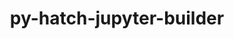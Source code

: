 ---
title: "py-hatch-jupyter-builder"
layout: cache
categories: [package, develop]
meta: {"versions": ["0.8.3"], "compilers": ["gcc@=11.1.0", "gcc@=11.4.0", "gcc@=9.4.0"], "oss": ["ubuntu20.04"], "platforms": ["linux"], "targets": ["aarch64", "neoverse_v1", "ppc64le", "x86_64_v3"], "stacks": ["data-vis-sdk", "e4s", "e4s-arm", "e4s-neoverse_v1", "e4s-power", "root"], "num_specs": 59, "num_specs_by_stack": {"e4s-arm": 11, "root": 59, "e4s-neoverse_v1": 8, "e4s-power": 13, "data-vis-sdk": 14, "e4s": 13}}
spec_details: [{"hash": "m2xqvzujpcav3srtc3m5jvukgm2jgj3s", "compiler": "gcc@=11.4.0", "versions": ["0.8.3"], "os": "ubuntu20.04", "platform": "linux", "target": "aarch64", "variants": ["build_system=python_pip"], "stacks": ["e4s-arm", "root"], "size": "-", "tarball": "https://binaries.spack.io/develop/build_cache/linux-ubuntu20.04-aarch64/gcc-11.4.0/py-hatch-jupyter-builder-0.8.3/linux-ubuntu20.04-aarch64-gcc-11.4.0-py-hatch-jupyter-builder-0.8.3-m2xqvzujpcav3srtc3m5jvukgm2jgj3s.spack"}, {"hash": "caljs6utqzhisrcmrlxajr3bwa3s7w6g", "compiler": "gcc@=11.4.0", "versions": ["0.8.3"], "os": "ubuntu20.04", "platform": "linux", "target": "aarch64", "variants": ["build_system=python_pip"], "stacks": ["e4s-arm", "root"], "size": "-", "tarball": "https://binaries.spack.io/develop/build_cache/linux-ubuntu20.04-aarch64/gcc-11.4.0/py-hatch-jupyter-builder-0.8.3/linux-ubuntu20.04-aarch64-gcc-11.4.0-py-hatch-jupyter-builder-0.8.3-caljs6utqzhisrcmrlxajr3bwa3s7w6g.spack"}, {"hash": "lz7ryrhu4ad3iqrkgtf7ic5itzm3x24j", "compiler": "gcc@=11.4.0", "versions": ["0.8.3"], "os": "ubuntu20.04", "platform": "linux", "target": "aarch64", "variants": ["build_system=python_pip"], "stacks": ["e4s-arm", "root"], "size": "-", "tarball": "https://binaries.spack.io/develop/build_cache/linux-ubuntu20.04-aarch64/gcc-11.4.0/py-hatch-jupyter-builder-0.8.3/linux-ubuntu20.04-aarch64-gcc-11.4.0-py-hatch-jupyter-builder-0.8.3-lz7ryrhu4ad3iqrkgtf7ic5itzm3x24j.spack"}, {"hash": "dj2p34qycnpjmekaaoqmb63sc7rp7rip", "compiler": "gcc@=11.4.0", "versions": ["0.8.3"], "os": "ubuntu20.04", "platform": "linux", "target": "aarch64", "variants": ["build_system=python_pip"], "stacks": ["e4s-arm", "root"], "size": "-", "tarball": "https://binaries.spack.io/develop/build_cache/linux-ubuntu20.04-aarch64/gcc-11.4.0/py-hatch-jupyter-builder-0.8.3/linux-ubuntu20.04-aarch64-gcc-11.4.0-py-hatch-jupyter-builder-0.8.3-dj2p34qycnpjmekaaoqmb63sc7rp7rip.spack"}, {"hash": "2ei2grr6ltt2bqvt4fxs4uyzsz4lbsrc", "compiler": "gcc@=11.4.0", "versions": ["0.8.3"], "os": "ubuntu20.04", "platform": "linux", "target": "aarch64", "variants": ["build_system=python_pip"], "stacks": ["e4s-arm", "root"], "size": "-", "tarball": "https://binaries.spack.io/develop/build_cache/linux-ubuntu20.04-aarch64/gcc-11.4.0/py-hatch-jupyter-builder-0.8.3/linux-ubuntu20.04-aarch64-gcc-11.4.0-py-hatch-jupyter-builder-0.8.3-2ei2grr6ltt2bqvt4fxs4uyzsz4lbsrc.spack"}, {"hash": "ow4h2njcd5rgmsvtqv7lgctbud7w35m2", "compiler": "gcc@=11.4.0", "versions": ["0.8.3"], "os": "ubuntu20.04", "platform": "linux", "target": "aarch64", "variants": ["build_system=python_pip"], "stacks": ["e4s-arm", "root"], "size": "-", "tarball": "https://binaries.spack.io/develop/build_cache/linux-ubuntu20.04-aarch64/gcc-11.4.0/py-hatch-jupyter-builder-0.8.3/linux-ubuntu20.04-aarch64-gcc-11.4.0-py-hatch-jupyter-builder-0.8.3-ow4h2njcd5rgmsvtqv7lgctbud7w35m2.spack"}, {"hash": "dvuh33thzffjlbbukwqt4mjz2i6quexr", "compiler": "gcc@=11.4.0", "versions": ["0.8.3"], "os": "ubuntu20.04", "platform": "linux", "target": "aarch64", "variants": ["build_system=python_pip"], "stacks": ["e4s-arm", "root"], "size": "-", "tarball": "https://binaries.spack.io/develop/build_cache/linux-ubuntu20.04-aarch64/gcc-11.4.0/py-hatch-jupyter-builder-0.8.3/linux-ubuntu20.04-aarch64-gcc-11.4.0-py-hatch-jupyter-builder-0.8.3-dvuh33thzffjlbbukwqt4mjz2i6quexr.spack"}, {"hash": "2o6pwpxfmkewoeecuqjt6p4htlvuz56i", "compiler": "gcc@=11.4.0", "versions": ["0.8.3"], "os": "ubuntu20.04", "platform": "linux", "target": "aarch64", "variants": ["build_system=python_pip"], "stacks": ["e4s-arm", "root"], "size": "-", "tarball": "https://binaries.spack.io/develop/build_cache/linux-ubuntu20.04-aarch64/gcc-11.4.0/py-hatch-jupyter-builder-0.8.3/linux-ubuntu20.04-aarch64-gcc-11.4.0-py-hatch-jupyter-builder-0.8.3-2o6pwpxfmkewoeecuqjt6p4htlvuz56i.spack"}, {"hash": "e3w6xokjo5tjumicwuypfitgrjqjj44l", "compiler": "gcc@=11.4.0", "versions": ["0.8.3"], "os": "ubuntu20.04", "platform": "linux", "target": "aarch64", "variants": ["build_system=python_pip"], "stacks": ["e4s-arm", "root"], "size": "-", "tarball": "https://binaries.spack.io/develop/build_cache/linux-ubuntu20.04-aarch64/gcc-11.4.0/py-hatch-jupyter-builder-0.8.3/linux-ubuntu20.04-aarch64-gcc-11.4.0-py-hatch-jupyter-builder-0.8.3-e3w6xokjo5tjumicwuypfitgrjqjj44l.spack"}, {"hash": "pfi2rm46wj72cbd4457quvsszhhx7lfv", "compiler": "gcc@=11.4.0", "versions": ["0.8.3"], "os": "ubuntu20.04", "platform": "linux", "target": "aarch64", "variants": ["build_system=python_pip"], "stacks": ["e4s-arm", "root"], "size": "-", "tarball": "https://binaries.spack.io/develop/build_cache/linux-ubuntu20.04-aarch64/gcc-11.4.0/py-hatch-jupyter-builder-0.8.3/linux-ubuntu20.04-aarch64-gcc-11.4.0-py-hatch-jupyter-builder-0.8.3-pfi2rm46wj72cbd4457quvsszhhx7lfv.spack"}, {"hash": "ta4ctghsu5hn4zbwof546ovjkxmh2v6h", "compiler": "gcc@=11.4.0", "versions": ["0.8.3"], "os": "ubuntu20.04", "platform": "linux", "target": "aarch64", "variants": ["build_system=python_pip"], "stacks": ["e4s-arm", "root"], "size": "-", "tarball": "https://binaries.spack.io/develop/build_cache/linux-ubuntu20.04-aarch64/gcc-11.4.0/py-hatch-jupyter-builder-0.8.3/linux-ubuntu20.04-aarch64-gcc-11.4.0-py-hatch-jupyter-builder-0.8.3-ta4ctghsu5hn4zbwof546ovjkxmh2v6h.spack"}, {"hash": "ngfhshelnku27vuxyuuqswpfi74kldb2", "compiler": "gcc@=11.4.0", "versions": ["0.8.3"], "os": "ubuntu20.04", "platform": "linux", "target": "neoverse_v1", "variants": ["build_system=python_pip"], "stacks": ["root", "e4s-neoverse_v1"], "size": "-", "tarball": "https://binaries.spack.io/develop/build_cache/linux-ubuntu20.04-neoverse_v1/gcc-11.4.0/py-hatch-jupyter-builder-0.8.3/linux-ubuntu20.04-neoverse_v1-gcc-11.4.0-py-hatch-jupyter-builder-0.8.3-ngfhshelnku27vuxyuuqswpfi74kldb2.spack"}, {"hash": "ymbkoeypan7iy5onhjs2qippn4ycstjw", "compiler": "gcc@=11.4.0", "versions": ["0.8.3"], "os": "ubuntu20.04", "platform": "linux", "target": "neoverse_v1", "variants": ["build_system=python_pip"], "stacks": ["root", "e4s-neoverse_v1"], "size": "-", "tarball": "https://binaries.spack.io/develop/build_cache/linux-ubuntu20.04-neoverse_v1/gcc-11.4.0/py-hatch-jupyter-builder-0.8.3/linux-ubuntu20.04-neoverse_v1-gcc-11.4.0-py-hatch-jupyter-builder-0.8.3-ymbkoeypan7iy5onhjs2qippn4ycstjw.spack"}, {"hash": "sxij6fzscqbqvbqigevgyikc5w4f74bz", "compiler": "gcc@=11.4.0", "versions": ["0.8.3"], "os": "ubuntu20.04", "platform": "linux", "target": "neoverse_v1", "variants": ["build_system=python_pip"], "stacks": ["root", "e4s-neoverse_v1"], "size": "-", "tarball": "https://binaries.spack.io/develop/build_cache/linux-ubuntu20.04-neoverse_v1/gcc-11.4.0/py-hatch-jupyter-builder-0.8.3/linux-ubuntu20.04-neoverse_v1-gcc-11.4.0-py-hatch-jupyter-builder-0.8.3-sxij6fzscqbqvbqigevgyikc5w4f74bz.spack"}, {"hash": "meffqs5wob2fzhgfh2ljncvpzfx5yyxy", "compiler": "gcc@=11.4.0", "versions": ["0.8.3"], "os": "ubuntu20.04", "platform": "linux", "target": "neoverse_v1", "variants": ["build_system=python_pip"], "stacks": ["root", "e4s-neoverse_v1"], "size": "-", "tarball": "https://binaries.spack.io/develop/build_cache/linux-ubuntu20.04-neoverse_v1/gcc-11.4.0/py-hatch-jupyter-builder-0.8.3/linux-ubuntu20.04-neoverse_v1-gcc-11.4.0-py-hatch-jupyter-builder-0.8.3-meffqs5wob2fzhgfh2ljncvpzfx5yyxy.spack"}, {"hash": "w7xpyqxv3pkzr26yzrkx3mtxix7gbjks", "compiler": "gcc@=11.4.0", "versions": ["0.8.3"], "os": "ubuntu20.04", "platform": "linux", "target": "neoverse_v1", "variants": ["build_system=python_pip"], "stacks": ["root", "e4s-neoverse_v1"], "size": "-", "tarball": "https://binaries.spack.io/develop/build_cache/linux-ubuntu20.04-neoverse_v1/gcc-11.4.0/py-hatch-jupyter-builder-0.8.3/linux-ubuntu20.04-neoverse_v1-gcc-11.4.0-py-hatch-jupyter-builder-0.8.3-w7xpyqxv3pkzr26yzrkx3mtxix7gbjks.spack"}, {"hash": "2irtt6zzetymyl4avynwsncggupf7xlv", "compiler": "gcc@=11.4.0", "versions": ["0.8.3"], "os": "ubuntu20.04", "platform": "linux", "target": "neoverse_v1", "variants": ["build_system=python_pip"], "stacks": ["root", "e4s-neoverse_v1"], "size": "-", "tarball": "https://binaries.spack.io/develop/build_cache/linux-ubuntu20.04-neoverse_v1/gcc-11.4.0/py-hatch-jupyter-builder-0.8.3/linux-ubuntu20.04-neoverse_v1-gcc-11.4.0-py-hatch-jupyter-builder-0.8.3-2irtt6zzetymyl4avynwsncggupf7xlv.spack"}, {"hash": "htdmfsdmg24qqximx7rl6eerz32luamw", "compiler": "gcc@=11.4.0", "versions": ["0.8.3"], "os": "ubuntu20.04", "platform": "linux", "target": "neoverse_v1", "variants": ["build_system=python_pip"], "stacks": ["root", "e4s-neoverse_v1"], "size": "-", "tarball": "https://binaries.spack.io/develop/build_cache/linux-ubuntu20.04-neoverse_v1/gcc-11.4.0/py-hatch-jupyter-builder-0.8.3/linux-ubuntu20.04-neoverse_v1-gcc-11.4.0-py-hatch-jupyter-builder-0.8.3-htdmfsdmg24qqximx7rl6eerz32luamw.spack"}, {"hash": "hnhyouagn5nojebjwohbibti32qvgz6j", "compiler": "gcc@=11.4.0", "versions": ["0.8.3"], "os": "ubuntu20.04", "platform": "linux", "target": "neoverse_v1", "variants": ["build_system=python_pip"], "stacks": ["root", "e4s-neoverse_v1"], "size": "-", "tarball": "https://binaries.spack.io/develop/build_cache/linux-ubuntu20.04-neoverse_v1/gcc-11.4.0/py-hatch-jupyter-builder-0.8.3/linux-ubuntu20.04-neoverse_v1-gcc-11.4.0-py-hatch-jupyter-builder-0.8.3-hnhyouagn5nojebjwohbibti32qvgz6j.spack"}, {"hash": "gxyqjzjkn3x5qr3q5abil4hm3qm3vnjc", "compiler": "gcc@=11.1.0", "versions": ["0.8.3"], "os": "ubuntu20.04", "platform": "linux", "target": "ppc64le", "variants": ["build_system=python_pip"], "stacks": ["e4s-power", "root"], "size": "-", "tarball": "https://binaries.spack.io/develop/build_cache/linux-ubuntu20.04-ppc64le/gcc-11.1.0/py-hatch-jupyter-builder-0.8.3/linux-ubuntu20.04-ppc64le-gcc-11.1.0-py-hatch-jupyter-builder-0.8.3-gxyqjzjkn3x5qr3q5abil4hm3qm3vnjc.spack"}, {"hash": "pougilgmgjdazaorf66dksbsyxjegm2l", "compiler": "gcc@=11.1.0", "versions": ["0.8.3"], "os": "ubuntu20.04", "platform": "linux", "target": "ppc64le", "variants": ["build_system=python_pip"], "stacks": ["e4s-power", "root"], "size": "-", "tarball": "https://binaries.spack.io/develop/build_cache/linux-ubuntu20.04-ppc64le/gcc-11.1.0/py-hatch-jupyter-builder-0.8.3/linux-ubuntu20.04-ppc64le-gcc-11.1.0-py-hatch-jupyter-builder-0.8.3-pougilgmgjdazaorf66dksbsyxjegm2l.spack"}, {"hash": "2eu3oo4m7p67pu3usmo6e72woacm3moj", "compiler": "gcc@=11.1.0", "versions": ["0.8.3"], "os": "ubuntu20.04", "platform": "linux", "target": "ppc64le", "variants": ["build_system=python_pip"], "stacks": ["e4s-power", "root"], "size": "-", "tarball": "https://binaries.spack.io/develop/build_cache/linux-ubuntu20.04-ppc64le/gcc-11.1.0/py-hatch-jupyter-builder-0.8.3/linux-ubuntu20.04-ppc64le-gcc-11.1.0-py-hatch-jupyter-builder-0.8.3-2eu3oo4m7p67pu3usmo6e72woacm3moj.spack"}, {"hash": "2girjzsvlne7eouldrawi4ckqtffxtog", "compiler": "gcc@=9.4.0", "versions": ["0.8.3"], "os": "ubuntu20.04", "platform": "linux", "target": "ppc64le", "variants": ["build_system=python_pip"], "stacks": ["e4s-power", "root"], "size": "-", "tarball": "https://binaries.spack.io/develop/build_cache/linux-ubuntu20.04-ppc64le/gcc-9.4.0/py-hatch-jupyter-builder-0.8.3/linux-ubuntu20.04-ppc64le-gcc-9.4.0-py-hatch-jupyter-builder-0.8.3-2girjzsvlne7eouldrawi4ckqtffxtog.spack"}, {"hash": "vtc26tx5toigzr2ampia7ultphes4if4", "compiler": "gcc@=9.4.0", "versions": ["0.8.3"], "os": "ubuntu20.04", "platform": "linux", "target": "ppc64le", "variants": ["build_system=python_pip"], "stacks": ["e4s-power", "root"], "size": "-", "tarball": "https://binaries.spack.io/develop/build_cache/linux-ubuntu20.04-ppc64le/gcc-9.4.0/py-hatch-jupyter-builder-0.8.3/linux-ubuntu20.04-ppc64le-gcc-9.4.0-py-hatch-jupyter-builder-0.8.3-vtc26tx5toigzr2ampia7ultphes4if4.spack"}, {"hash": "75fl2vfmxo3d3rnuynabngxicmue3psd", "compiler": "gcc@=9.4.0", "versions": ["0.8.3"], "os": "ubuntu20.04", "platform": "linux", "target": "ppc64le", "variants": ["build_system=python_pip"], "stacks": ["e4s-power", "root"], "size": "-", "tarball": "https://binaries.spack.io/develop/build_cache/linux-ubuntu20.04-ppc64le/gcc-9.4.0/py-hatch-jupyter-builder-0.8.3/linux-ubuntu20.04-ppc64le-gcc-9.4.0-py-hatch-jupyter-builder-0.8.3-75fl2vfmxo3d3rnuynabngxicmue3psd.spack"}, {"hash": "g6sbi6o5c6essqerdn7h46zqwtwb7ztn", "compiler": "gcc@=9.4.0", "versions": ["0.8.3"], "os": "ubuntu20.04", "platform": "linux", "target": "ppc64le", "variants": ["build_system=python_pip"], "stacks": ["e4s-power", "root"], "size": "-", "tarball": "https://binaries.spack.io/develop/build_cache/linux-ubuntu20.04-ppc64le/gcc-9.4.0/py-hatch-jupyter-builder-0.8.3/linux-ubuntu20.04-ppc64le-gcc-9.4.0-py-hatch-jupyter-builder-0.8.3-g6sbi6o5c6essqerdn7h46zqwtwb7ztn.spack"}, {"hash": "mqyqsutyxzdpc3zva47wu76fgfnfg3br", "compiler": "gcc@=9.4.0", "versions": ["0.8.3"], "os": "ubuntu20.04", "platform": "linux", "target": "ppc64le", "variants": ["build_system=python_pip"], "stacks": ["e4s-power", "root"], "size": "-", "tarball": "https://binaries.spack.io/develop/build_cache/linux-ubuntu20.04-ppc64le/gcc-9.4.0/py-hatch-jupyter-builder-0.8.3/linux-ubuntu20.04-ppc64le-gcc-9.4.0-py-hatch-jupyter-builder-0.8.3-mqyqsutyxzdpc3zva47wu76fgfnfg3br.spack"}, {"hash": "pbgien27jp7grtcka3ps35kv3xvmu5vr", "compiler": "gcc@=9.4.0", "versions": ["0.8.3"], "os": "ubuntu20.04", "platform": "linux", "target": "ppc64le", "variants": ["build_system=python_pip"], "stacks": ["e4s-power", "root"], "size": "-", "tarball": "https://binaries.spack.io/develop/build_cache/linux-ubuntu20.04-ppc64le/gcc-9.4.0/py-hatch-jupyter-builder-0.8.3/linux-ubuntu20.04-ppc64le-gcc-9.4.0-py-hatch-jupyter-builder-0.8.3-pbgien27jp7grtcka3ps35kv3xvmu5vr.spack"}, {"hash": "7yzuvsnoj5wjorm3xlocsuraulfuigsl", "compiler": "gcc@=9.4.0", "versions": ["0.8.3"], "os": "ubuntu20.04", "platform": "linux", "target": "ppc64le", "variants": ["build_system=python_pip"], "stacks": ["e4s-power", "root"], "size": "-", "tarball": "https://binaries.spack.io/develop/build_cache/linux-ubuntu20.04-ppc64le/gcc-9.4.0/py-hatch-jupyter-builder-0.8.3/linux-ubuntu20.04-ppc64le-gcc-9.4.0-py-hatch-jupyter-builder-0.8.3-7yzuvsnoj5wjorm3xlocsuraulfuigsl.spack"}, {"hash": "hnh5dgtyd3x3novf2ufh6dalehqfmqfd", "compiler": "gcc@=9.4.0", "versions": ["0.8.3"], "os": "ubuntu20.04", "platform": "linux", "target": "ppc64le", "variants": ["build_system=python_pip"], "stacks": ["e4s-power", "root"], "size": "-", "tarball": "https://binaries.spack.io/develop/build_cache/linux-ubuntu20.04-ppc64le/gcc-9.4.0/py-hatch-jupyter-builder-0.8.3/linux-ubuntu20.04-ppc64le-gcc-9.4.0-py-hatch-jupyter-builder-0.8.3-hnh5dgtyd3x3novf2ufh6dalehqfmqfd.spack"}, {"hash": "3zxhwcii23rb6tiu6srnbmxhpitgpwx6", "compiler": "gcc@=9.4.0", "versions": ["0.8.3"], "os": "ubuntu20.04", "platform": "linux", "target": "ppc64le", "variants": ["build_system=python_pip"], "stacks": ["e4s-power", "root"], "size": "-", "tarball": "https://binaries.spack.io/develop/build_cache/linux-ubuntu20.04-ppc64le/gcc-9.4.0/py-hatch-jupyter-builder-0.8.3/linux-ubuntu20.04-ppc64le-gcc-9.4.0-py-hatch-jupyter-builder-0.8.3-3zxhwcii23rb6tiu6srnbmxhpitgpwx6.spack"}, {"hash": "5bnjx3hbdqtbil6rulf5kbynthxhpo6j", "compiler": "gcc@=9.4.0", "versions": ["0.8.3"], "os": "ubuntu20.04", "platform": "linux", "target": "ppc64le", "variants": ["build_system=python_pip"], "stacks": ["e4s-power", "root"], "size": "-", "tarball": "https://binaries.spack.io/develop/build_cache/linux-ubuntu20.04-ppc64le/gcc-9.4.0/py-hatch-jupyter-builder-0.8.3/linux-ubuntu20.04-ppc64le-gcc-9.4.0-py-hatch-jupyter-builder-0.8.3-5bnjx3hbdqtbil6rulf5kbynthxhpo6j.spack"}, {"hash": "3kyw5ygpsy7hztway4pdaevd3ta7deql", "compiler": "gcc@=11.1.0", "versions": ["0.8.3"], "os": "ubuntu20.04", "platform": "linux", "target": "x86_64_v3", "variants": ["build_system=python_pip"], "stacks": ["data-vis-sdk", "root"], "size": "-", "tarball": "https://binaries.spack.io/develop/build_cache/linux-ubuntu20.04-x86_64_v3/gcc-11.1.0/py-hatch-jupyter-builder-0.8.3/linux-ubuntu20.04-x86_64_v3-gcc-11.1.0-py-hatch-jupyter-builder-0.8.3-3kyw5ygpsy7hztway4pdaevd3ta7deql.spack"}, {"hash": "xcdbsqtg3lhkaimdom4oqvpdioason74", "compiler": "gcc@=11.1.0", "versions": ["0.8.3"], "os": "ubuntu20.04", "platform": "linux", "target": "x86_64_v3", "variants": ["build_system=python_pip"], "stacks": ["root", "e4s"], "size": "-", "tarball": "https://binaries.spack.io/develop/build_cache/linux-ubuntu20.04-x86_64_v3/gcc-11.1.0/py-hatch-jupyter-builder-0.8.3/linux-ubuntu20.04-x86_64_v3-gcc-11.1.0-py-hatch-jupyter-builder-0.8.3-xcdbsqtg3lhkaimdom4oqvpdioason74.spack"}, {"hash": "qaxrox4e2grl3cehmfo64eat45qitiph", "compiler": "gcc@=11.1.0", "versions": ["0.8.3"], "os": "ubuntu20.04", "platform": "linux", "target": "x86_64_v3", "variants": ["build_system=python_pip"], "stacks": ["data-vis-sdk", "root"], "size": "-", "tarball": "https://binaries.spack.io/develop/build_cache/linux-ubuntu20.04-x86_64_v3/gcc-11.1.0/py-hatch-jupyter-builder-0.8.3/linux-ubuntu20.04-x86_64_v3-gcc-11.1.0-py-hatch-jupyter-builder-0.8.3-qaxrox4e2grl3cehmfo64eat45qitiph.spack"}, {"hash": "denp4yvgq3b7ybr2tbqlpzz56fxqmaxh", "compiler": "gcc@=11.1.0", "versions": ["0.8.3"], "os": "ubuntu20.04", "platform": "linux", "target": "x86_64_v3", "variants": ["build_system=python_pip"], "stacks": ["data-vis-sdk", "root"], "size": "-", "tarball": "https://binaries.spack.io/develop/build_cache/linux-ubuntu20.04-x86_64_v3/gcc-11.1.0/py-hatch-jupyter-builder-0.8.3/linux-ubuntu20.04-x86_64_v3-gcc-11.1.0-py-hatch-jupyter-builder-0.8.3-denp4yvgq3b7ybr2tbqlpzz56fxqmaxh.spack"}, {"hash": "vdsxkqmzevg342lvnarlph43yz6bwmor", "compiler": "gcc@=11.1.0", "versions": ["0.8.3"], "os": "ubuntu20.04", "platform": "linux", "target": "x86_64_v3", "variants": ["build_system=python_pip"], "stacks": ["data-vis-sdk", "root"], "size": "-", "tarball": "https://binaries.spack.io/develop/build_cache/linux-ubuntu20.04-x86_64_v3/gcc-11.1.0/py-hatch-jupyter-builder-0.8.3/linux-ubuntu20.04-x86_64_v3-gcc-11.1.0-py-hatch-jupyter-builder-0.8.3-vdsxkqmzevg342lvnarlph43yz6bwmor.spack"}, {"hash": "izxp6jptanzetny35xuvb2aqr22j6reb", "compiler": "gcc@=11.1.0", "versions": ["0.8.3"], "os": "ubuntu20.04", "platform": "linux", "target": "x86_64_v3", "variants": ["build_system=python_pip"], "stacks": ["root", "e4s"], "size": "-", "tarball": "https://binaries.spack.io/develop/build_cache/linux-ubuntu20.04-x86_64_v3/gcc-11.1.0/py-hatch-jupyter-builder-0.8.3/linux-ubuntu20.04-x86_64_v3-gcc-11.1.0-py-hatch-jupyter-builder-0.8.3-izxp6jptanzetny35xuvb2aqr22j6reb.spack"}, {"hash": "imzaakzg2zumalccmyja5rbexli3sbxj", "compiler": "gcc@=11.1.0", "versions": ["0.8.3"], "os": "ubuntu20.04", "platform": "linux", "target": "x86_64_v3", "variants": ["build_system=python_pip"], "stacks": ["data-vis-sdk", "root"], "size": "-", "tarball": "https://binaries.spack.io/develop/build_cache/linux-ubuntu20.04-x86_64_v3/gcc-11.1.0/py-hatch-jupyter-builder-0.8.3/linux-ubuntu20.04-x86_64_v3-gcc-11.1.0-py-hatch-jupyter-builder-0.8.3-imzaakzg2zumalccmyja5rbexli3sbxj.spack"}, {"hash": "5l6yvmzdfdimfqyod6vqgzovndfwowt6", "compiler": "gcc@=11.1.0", "versions": ["0.8.3"], "os": "ubuntu20.04", "platform": "linux", "target": "x86_64_v3", "variants": ["build_system=python_pip"], "stacks": ["data-vis-sdk", "root"], "size": "-", "tarball": "https://binaries.spack.io/develop/build_cache/linux-ubuntu20.04-x86_64_v3/gcc-11.1.0/py-hatch-jupyter-builder-0.8.3/linux-ubuntu20.04-x86_64_v3-gcc-11.1.0-py-hatch-jupyter-builder-0.8.3-5l6yvmzdfdimfqyod6vqgzovndfwowt6.spack"}, {"hash": "os6ueyieps24noirb6a3wq7hbjjfxjsj", "compiler": "gcc@=11.1.0", "versions": ["0.8.3"], "os": "ubuntu20.04", "platform": "linux", "target": "x86_64_v3", "variants": ["build_system=python_pip"], "stacks": ["data-vis-sdk", "root"], "size": "-", "tarball": "https://binaries.spack.io/develop/build_cache/linux-ubuntu20.04-x86_64_v3/gcc-11.1.0/py-hatch-jupyter-builder-0.8.3/linux-ubuntu20.04-x86_64_v3-gcc-11.1.0-py-hatch-jupyter-builder-0.8.3-os6ueyieps24noirb6a3wq7hbjjfxjsj.spack"}, {"hash": "2idwql5hafaxxop5aclubq7jarmyv25i", "compiler": "gcc@=11.1.0", "versions": ["0.8.3"], "os": "ubuntu20.04", "platform": "linux", "target": "x86_64_v3", "variants": ["build_system=python_pip"], "stacks": ["data-vis-sdk", "root"], "size": "-", "tarball": "https://binaries.spack.io/develop/build_cache/linux-ubuntu20.04-x86_64_v3/gcc-11.1.0/py-hatch-jupyter-builder-0.8.3/linux-ubuntu20.04-x86_64_v3-gcc-11.1.0-py-hatch-jupyter-builder-0.8.3-2idwql5hafaxxop5aclubq7jarmyv25i.spack"}, {"hash": "52w4m2gsqhjiurtrxd6nqq4mcyyfissv", "compiler": "gcc@=11.1.0", "versions": ["0.8.3"], "os": "ubuntu20.04", "platform": "linux", "target": "x86_64_v3", "variants": ["build_system=python_pip"], "stacks": ["data-vis-sdk", "root"], "size": "-", "tarball": "https://binaries.spack.io/develop/build_cache/linux-ubuntu20.04-x86_64_v3/gcc-11.1.0/py-hatch-jupyter-builder-0.8.3/linux-ubuntu20.04-x86_64_v3-gcc-11.1.0-py-hatch-jupyter-builder-0.8.3-52w4m2gsqhjiurtrxd6nqq4mcyyfissv.spack"}, {"hash": "6j6pa6tirg2buqtqchtdttul3wn65fwr", "compiler": "gcc@=11.1.0", "versions": ["0.8.3"], "os": "ubuntu20.04", "platform": "linux", "target": "x86_64_v3", "variants": ["build_system=python_pip"], "stacks": ["data-vis-sdk", "root"], "size": "-", "tarball": "https://binaries.spack.io/develop/build_cache/linux-ubuntu20.04-x86_64_v3/gcc-11.1.0/py-hatch-jupyter-builder-0.8.3/linux-ubuntu20.04-x86_64_v3-gcc-11.1.0-py-hatch-jupyter-builder-0.8.3-6j6pa6tirg2buqtqchtdttul3wn65fwr.spack"}, {"hash": "via3ru532rfzdt7ep6isxu2rklwuiehx", "compiler": "gcc@=11.1.0", "versions": ["0.8.3"], "os": "ubuntu20.04", "platform": "linux", "target": "x86_64_v3", "variants": ["build_system=python_pip"], "stacks": ["data-vis-sdk", "root"], "size": "-", "tarball": "https://binaries.spack.io/develop/build_cache/linux-ubuntu20.04-x86_64_v3/gcc-11.1.0/py-hatch-jupyter-builder-0.8.3/linux-ubuntu20.04-x86_64_v3-gcc-11.1.0-py-hatch-jupyter-builder-0.8.3-via3ru532rfzdt7ep6isxu2rklwuiehx.spack"}, {"hash": "eulqckmsupfwe5dbedf4pcvjr72hcc67", "compiler": "gcc@=11.1.0", "versions": ["0.8.3"], "os": "ubuntu20.04", "platform": "linux", "target": "x86_64_v3", "variants": ["build_system=python_pip"], "stacks": ["data-vis-sdk", "root"], "size": "-", "tarball": "https://binaries.spack.io/develop/build_cache/linux-ubuntu20.04-x86_64_v3/gcc-11.1.0/py-hatch-jupyter-builder-0.8.3/linux-ubuntu20.04-x86_64_v3-gcc-11.1.0-py-hatch-jupyter-builder-0.8.3-eulqckmsupfwe5dbedf4pcvjr72hcc67.spack"}, {"hash": "5wwlxbfxza3juxh3x77e2bshsc26sax6", "compiler": "gcc@=11.1.0", "versions": ["0.8.3"], "os": "ubuntu20.04", "platform": "linux", "target": "x86_64_v3", "variants": ["build_system=python_pip"], "stacks": ["data-vis-sdk", "root"], "size": "-", "tarball": "https://binaries.spack.io/develop/build_cache/linux-ubuntu20.04-x86_64_v3/gcc-11.1.0/py-hatch-jupyter-builder-0.8.3/linux-ubuntu20.04-x86_64_v3-gcc-11.1.0-py-hatch-jupyter-builder-0.8.3-5wwlxbfxza3juxh3x77e2bshsc26sax6.spack"}, {"hash": "whshrsgl6cyo552jylq6zqrgcinauc4v", "compiler": "gcc@=11.1.0", "versions": ["0.8.3"], "os": "ubuntu20.04", "platform": "linux", "target": "x86_64_v3", "variants": ["build_system=python_pip"], "stacks": ["root", "e4s"], "size": "-", "tarball": "https://binaries.spack.io/develop/build_cache/linux-ubuntu20.04-x86_64_v3/gcc-11.1.0/py-hatch-jupyter-builder-0.8.3/linux-ubuntu20.04-x86_64_v3-gcc-11.1.0-py-hatch-jupyter-builder-0.8.3-whshrsgl6cyo552jylq6zqrgcinauc4v.spack"}, {"hash": "bto2z6cw5rbxeyzzkkmpllz56kkxc35b", "compiler": "gcc@=11.1.0", "versions": ["0.8.3"], "os": "ubuntu20.04", "platform": "linux", "target": "x86_64_v3", "variants": ["build_system=python_pip"], "stacks": ["data-vis-sdk", "root"], "size": "-", "tarball": "https://binaries.spack.io/develop/build_cache/linux-ubuntu20.04-x86_64_v3/gcc-11.1.0/py-hatch-jupyter-builder-0.8.3/linux-ubuntu20.04-x86_64_v3-gcc-11.1.0-py-hatch-jupyter-builder-0.8.3-bto2z6cw5rbxeyzzkkmpllz56kkxc35b.spack"}, {"hash": "7ccqip24nwwbgfnalcjz4zjpoaitddu5", "compiler": "gcc@=11.4.0", "versions": ["0.8.3"], "os": "ubuntu20.04", "platform": "linux", "target": "x86_64_v3", "variants": ["build_system=python_pip"], "stacks": ["root", "e4s"], "size": "-", "tarball": "https://binaries.spack.io/develop/build_cache/linux-ubuntu20.04-x86_64_v3/gcc-11.4.0/py-hatch-jupyter-builder-0.8.3/linux-ubuntu20.04-x86_64_v3-gcc-11.4.0-py-hatch-jupyter-builder-0.8.3-7ccqip24nwwbgfnalcjz4zjpoaitddu5.spack"}, {"hash": "3nzkcym7bgdtqb3csv7iommwrqxdi4ok", "compiler": "gcc@=11.4.0", "versions": ["0.8.3"], "os": "ubuntu20.04", "platform": "linux", "target": "x86_64_v3", "variants": ["build_system=python_pip"], "stacks": ["root", "e4s"], "size": "-", "tarball": "https://binaries.spack.io/develop/build_cache/linux-ubuntu20.04-x86_64_v3/gcc-11.4.0/py-hatch-jupyter-builder-0.8.3/linux-ubuntu20.04-x86_64_v3-gcc-11.4.0-py-hatch-jupyter-builder-0.8.3-3nzkcym7bgdtqb3csv7iommwrqxdi4ok.spack"}, {"hash": "o4rzulv22rvab5se5vzk3fwinfu3sr5n", "compiler": "gcc@=11.4.0", "versions": ["0.8.3"], "os": "ubuntu20.04", "platform": "linux", "target": "x86_64_v3", "variants": ["build_system=python_pip"], "stacks": ["root", "e4s"], "size": "-", "tarball": "https://binaries.spack.io/develop/build_cache/linux-ubuntu20.04-x86_64_v3/gcc-11.4.0/py-hatch-jupyter-builder-0.8.3/linux-ubuntu20.04-x86_64_v3-gcc-11.4.0-py-hatch-jupyter-builder-0.8.3-o4rzulv22rvab5se5vzk3fwinfu3sr5n.spack"}, {"hash": "fbeymhfsnlou2o3gszoqoqmxzw72wdcu", "compiler": "gcc@=11.4.0", "versions": ["0.8.3"], "os": "ubuntu20.04", "platform": "linux", "target": "x86_64_v3", "variants": ["build_system=python_pip"], "stacks": ["root", "e4s"], "size": "-", "tarball": "https://binaries.spack.io/develop/build_cache/linux-ubuntu20.04-x86_64_v3/gcc-11.4.0/py-hatch-jupyter-builder-0.8.3/linux-ubuntu20.04-x86_64_v3-gcc-11.4.0-py-hatch-jupyter-builder-0.8.3-fbeymhfsnlou2o3gszoqoqmxzw72wdcu.spack"}, {"hash": "7rau7vbjacy6uaagvt3bysuaol6x5lrz", "compiler": "gcc@=11.4.0", "versions": ["0.8.3"], "os": "ubuntu20.04", "platform": "linux", "target": "x86_64_v3", "variants": ["build_system=python_pip"], "stacks": ["root", "e4s"], "size": "-", "tarball": "https://binaries.spack.io/develop/build_cache/linux-ubuntu20.04-x86_64_v3/gcc-11.4.0/py-hatch-jupyter-builder-0.8.3/linux-ubuntu20.04-x86_64_v3-gcc-11.4.0-py-hatch-jupyter-builder-0.8.3-7rau7vbjacy6uaagvt3bysuaol6x5lrz.spack"}, {"hash": "g32t35bt2tu366jqv27z7wrcnf6fopmz", "compiler": "gcc@=11.4.0", "versions": ["0.8.3"], "os": "ubuntu20.04", "platform": "linux", "target": "x86_64_v3", "variants": ["build_system=python_pip"], "stacks": ["root", "e4s"], "size": "-", "tarball": "https://binaries.spack.io/develop/build_cache/linux-ubuntu20.04-x86_64_v3/gcc-11.4.0/py-hatch-jupyter-builder-0.8.3/linux-ubuntu20.04-x86_64_v3-gcc-11.4.0-py-hatch-jupyter-builder-0.8.3-g32t35bt2tu366jqv27z7wrcnf6fopmz.spack"}, {"hash": "mnpe7wo2bdtej6ejymauckjffg4olobp", "compiler": "gcc@=11.4.0", "versions": ["0.8.3"], "os": "ubuntu20.04", "platform": "linux", "target": "x86_64_v3", "variants": ["build_system=python_pip"], "stacks": ["root", "e4s"], "size": "-", "tarball": "https://binaries.spack.io/develop/build_cache/linux-ubuntu20.04-x86_64_v3/gcc-11.4.0/py-hatch-jupyter-builder-0.8.3/linux-ubuntu20.04-x86_64_v3-gcc-11.4.0-py-hatch-jupyter-builder-0.8.3-mnpe7wo2bdtej6ejymauckjffg4olobp.spack"}, {"hash": "ahtjam2mhkxif3ajrhar25vbyhx6j47l", "compiler": "gcc@=11.4.0", "versions": ["0.8.3"], "os": "ubuntu20.04", "platform": "linux", "target": "x86_64_v3", "variants": ["build_system=python_pip"], "stacks": ["root", "e4s"], "size": "-", "tarball": "https://binaries.spack.io/develop/build_cache/linux-ubuntu20.04-x86_64_v3/gcc-11.4.0/py-hatch-jupyter-builder-0.8.3/linux-ubuntu20.04-x86_64_v3-gcc-11.4.0-py-hatch-jupyter-builder-0.8.3-ahtjam2mhkxif3ajrhar25vbyhx6j47l.spack"}, {"hash": "6bnxq5omtuudwllef24an6rinpb4vunp", "compiler": "gcc@=11.4.0", "versions": ["0.8.3"], "os": "ubuntu20.04", "platform": "linux", "target": "x86_64_v3", "variants": ["build_system=python_pip"], "stacks": ["root", "e4s"], "size": "-", "tarball": "https://binaries.spack.io/develop/build_cache/linux-ubuntu20.04-x86_64_v3/gcc-11.4.0/py-hatch-jupyter-builder-0.8.3/linux-ubuntu20.04-x86_64_v3-gcc-11.4.0-py-hatch-jupyter-builder-0.8.3-6bnxq5omtuudwllef24an6rinpb4vunp.spack"}, {"hash": "bk2gs7smkkxcys42j2an7lwsj4qrct2z", "compiler": "gcc@=11.4.0", "versions": ["0.8.3"], "os": "ubuntu20.04", "platform": "linux", "target": "x86_64_v3", "variants": ["build_system=python_pip"], "stacks": ["root", "e4s"], "size": "-", "tarball": "https://binaries.spack.io/develop/build_cache/linux-ubuntu20.04-x86_64_v3/gcc-11.4.0/py-hatch-jupyter-builder-0.8.3/linux-ubuntu20.04-x86_64_v3-gcc-11.4.0-py-hatch-jupyter-builder-0.8.3-bk2gs7smkkxcys42j2an7lwsj4qrct2z.spack"}]
---